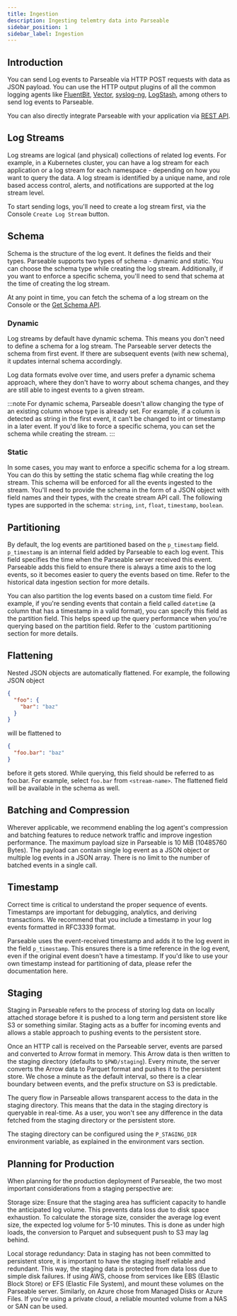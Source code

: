 ```yaml
---
title: Ingestion
description: Ingesting telemtry data into Parseable
sidebar_position: 1
sidebar_label: Ingestion
---
```


## Introduction 
You can send Log events to Parseable via HTTP POST requests with data as JSON payload. You can use the HTTP output plugins of all the common logging agents like [FluentBit](/docs/docs/features/integrations#fluentbit), [Vector](/docs/docs/features/integrations#vector), [syslog-ng](/docs/docs/features/integrations#syslog-ng), [LogStash](https://www.elastic.co/guide/en/logstash/current/plugins-outputs-http.html), among others to send log events to Parseable.

You can also directly integrate Parseable with your application via [REST API](/docs/docs/features/api).

## Log Streams

Log streams are logical (and physical) collections of related log events. For example, in a Kubernetes cluster, you can have a log stream for each application or a log stream for each namespace - depending on how you want to query the data. A log stream is identified by a unique name, and role based access control, alerts, and notifications are supported at the log stream level.

To start sending logs, you'll need to create a log stream first, via the Console `Create Log Stream` button.

## Schema

Schema is the structure of the log event. It defines the fields and their types. Parseable supports two types of schema - dynamic and static. You can choose the schema type while creating the log stream. Additionally, if you want to enforce a specific schema, you'll need to send that schema at the time of creating the log stream.

At any point in time, you can fetch the schema of a log stream on the Console or the [Get Schema API](https://www.parseable.com/docs/api-reference/apireference/get_%2Fapi%2Fv1%2Flogstream%2F%7Bstream_name%7D%2Fschema).

### Dynamic

Log streams by default have dynamic schema. This means you don't need to define a schema for a log stream. The Parseable server detects the schema from first event. If there are subsequent events (with new schema), it updates internal schema accordingly.

Log data formats evolve over time, and users prefer a dynamic schema approach, where they don't have to worry about schema changes, and they are still able to ingest events to a given stream.

:::note
For dynamic schema, Parseable doesn't allow changing the type of an existing column whose type is already set. For example, if a column is detected as string in the first event, it can't be changed to int or timestamp in a later event. If you'd like to force a specific schema, you can set the schema while creating the stream.
:::

### Static

In some cases, you may want to enforce a specific schema for a log stream. You can do this by setting the static schema flag while creating the log stream. This schema will be enforced for all the events ingested to the stream. You'll need to provide the schema in the form of a JSON object with field names and their types, with the create stream API call. The following types are supported in the schema: `string`, `int`, `float`, `timestamp`, `boolean`.

## Partitioning

By default, the log events are partitioned based on the `p_timestamp` field. `p_timestamp` is an internal field added by Parseable to each log event. This field specifies the time when the Parseable server received this event. Parseable adds this field to ensure there is always a time axis to the log events, so it becomes easier to query the events based on time. Refer to the historical data ingestion section for more details.

You can also partition the log events based on a custom time field. For example, if you're sending events that contain a field called `datetime` (a column that has a timestamp in a valid format), you can specify this field as the partition field. This helps speed up the query performance when you're querying based on the partition field. Refer to the `custom partitioning section for more details.

## Flattening

Nested JSON objects are automatically flattened. For example, the following JSON object

```json
{
  "foo": {
    "bar": "baz"
  }
}
```

will be flattened to

```json
{
  "foo.bar": "baz"
}
```

before it gets stored. While querying, this field should be referred to as foo.bar. For example, select `foo.bar` from `<stream-name>`. The flattened field will be available in the schema as well.

## Batching and Compression

Wherever applicable, we recommend enabling the log agent's compression and batching features to reduce network traffic and improve ingestion performance. The maximum payload size in Parseable is 10 MiB (10485760 Bytes). The payload can contain single log event as a JSON object or multiple log events in a JSON array. There is no limit to the number of batched events in a single call.

## Timestamp

Correct time is critical to understand the proper sequence of events. Timestamps are important for debugging, analytics, and deriving transactions. We recommend that you include a timestamp in your log events formatted in RFC3339 format.

Parseable uses the event-received timestamp and adds it to the log event in the field `p_timestamp`. This ensures there is a time reference in the log event, even if the original event doesn't have a timestamp. If you'd like to use your own timestamp instead for partitioning of data, please refer the documentation here.


## Staging

Staging in Parseable refers to the process of storing log data on locally attached storage before it is pushed to a long term and persistent store like S3 or something similar. Staging acts as a buffer for incoming events and allows a stable approach to pushing events to the persistent store.

Once an HTTP call is received on the Parseable server, events are parsed and converted to Arrow format in memory. This Arrow data is then written to the staging directory (defaults to `$PWD/staging`). Every minute, the server converts the Arrow data to Parquet format and pushes it to the persistent store. We chose a minute as the default interval, so there is a clear boundary between events, and the prefix structure on S3 is predictable.

The query flow in Parseable allows transparent access to the data in the staging directory. This means that the data in the staging directory is queryable in real-time. As a user, you won't see any difference in the data fetched from the staging directory or the persistent store.

The staging directory can be configured using the `P_STAGING_DIR` environment variable, as explained in the environment vars section.

## Planning for Production

When planning for the production deployment of Parseable, the two most important considerations from a staging perspective are:

Storage size: Ensure that the staging area has sufficient capacity to handle the anticipated log volume. This prevents data loss due to disk space exhaustion. To calculate the storage size, consider the average log event size, the expected log volume for 5-10 minutes. This is done as under high loads, the conversion to Parquet and subsequent push to S3 may lag behind.

Local storage redundancy: Data in staging has not been committed to persistent store, it is important to have the staging itself reliable and redundant. This way, the staging data is protected from data loss due to simple disk failures. If using AWS, choose from services like EBS (Elastic Block Store) or EFS (Elastic File System), and mount these volumes on the Parseable server. Similarly, on Azure chose from Managed Disks or Azure Files. If you're using a private cloud, a reliable mounted volume from a NAS or SAN can be used.